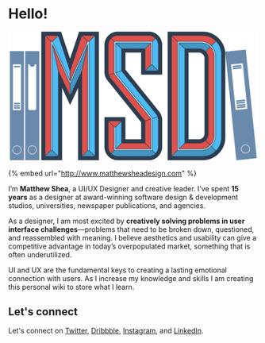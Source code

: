 # Hello!

![](.gitbook/assets/hero.jpg)

 

{% embed url="http://www.matthewsheadesign.com" %}

I’m **Matthew Shea**, a UI/UX Designer and creative leader. I’ve spent **15 years** as a designer at award-winning software design & development studios, universities, newspaper publications, and agencies.

As a designer, I am most excited by **creatively solving problems in user interface challenges**—problems that need to be broken down, questioned, and reassembled with meaning. I believe aesthetics and usability can give a competitive advantage in today’s overpopulated market, something that is often underutilized. 

UI and UX are the fundamental keys to creating a lasting emotional connection with users. As I increase my knowledge and skills I am creating this personal wiki to store what I learn.

## Let's connect

Let's connect on [Twitter](https://twitter.com/Matthew_J_Shea), [Dribbble](https://dribbble.com/Mshea), [Instagram](https://www.instagram.com/matthew.shea.design/), and [LinkedIn](https://www.linkedin.com/in/matthew-james-shea/).

